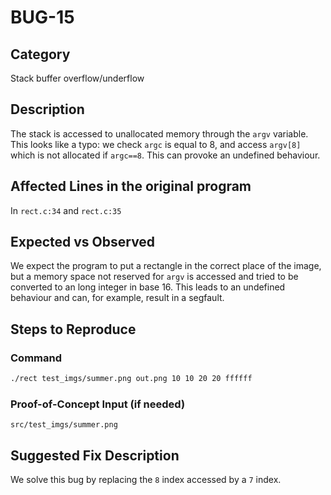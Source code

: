 # BUG-15

## Category

Stack buffer overflow/underflow

## Description

The stack is accessed to unallocated memory through the `argv` variable. This looks like a typo: we check `argc` is
equal to 8, and access `argv[8]` which is not allocated if `argc==8`. This can provoke an undefined behaviour.

## Affected Lines in the original program

In `rect.c:34` and `rect.c:35`

## Expected vs Observed

We expect the program to put a rectangle in the correct place of the image, but a memory space not reserved for `argv`
is accessed and tried to be converted to an long integer in base 16. This leads to an undefined behaviour and can, for
example, result in a segfault.

## Steps to Reproduce

### Command

```bash
./rect test_imgs/summer.png out.png 10 10 20 20 ffffff
```

### Proof-of-Concept Input (if needed)

`src/test_imgs/summer.png`

## Suggested Fix Description

We solve this bug by replacing the `8` index accessed by a `7` index.

